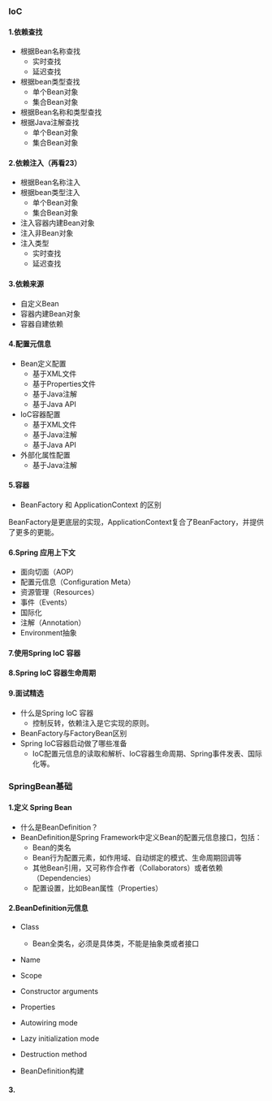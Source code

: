 ### IoC

#### 1.依赖查找
- 根据Bean名称查找
    - 实时查找
    - 延迟查找
- 根据bean类型查找
    - 单个Bean对象
    - 集合Bean对象
- 根据Bean名称和类型查找
- 根据Java注解查找
    - 单个Bean对象
    - 集合Bean对象

#### 2.依赖注入（再看23）
- 根据Bean名称注入
- 根据bean类型注入
    - 单个Bean对象
    - 集合Bean对象
- 注入容器内建Bean对象
- 注入非Bean对象
- 注入类型
    - 实时查找
    - 延迟查找

#### 3.依赖来源
- 自定义Bean
- 容器内建Bean对象
- 容器自建依赖

#### 4.配置元信息
- Bean定义配置
    - 基于XML文件
    - 基于Properties文件
    - 基于Java注解
    - 基于Java API
- IoC容器配置
    - 基于XML文件
    - 基于Java注解
    - 基于Java API
- 外部化属性配置
    - 基于Java注解

#### 5.容器
- BeanFactory 和 ApplicationContext 的区别

BeanFactory是更底层的实现，ApplicationContext复合了BeanFactory，并提供了更多的更能。

#### 6.Spring 应用上下文
- 面向切面（AOP）
- 配置元信息（Configuration Meta）
- 资源管理（Resources）
- 事件（Events）
- 国际化
- 注解（Annotation）
- Environment抽象

#### 7.使用Spring IoC 容器

#### 8.Spring IoC 容器生命周期

#### 9.面试精选
- 什么是Spring IoC 容器
    - 控制反转，依赖注入是它实现的原则。
- BeanFactory与FactoryBean区别
- Spring IoC容器启动做了哪些准备
    - IoC配置元信息的读取和解析、IoC容器生命周期、Spring事件发表、国际化等。

### SpringBean基础

#### 1.定义 Spring Bean
- 什么是BeanDefinition？
- BeanDefinition是Spring Framework中定义Bean的配置元信息接口，包括：
    - Bean的类名
    - Bean行为配置元素，如作用域、自动绑定的模式、生命周期回调等
    - 其他Bean引用，又可称作合作者（Collaborators）或者依赖（Dependencies）
    - 配置设置，比如Bean属性（Properties）
#### 2.BeanDefinition元信息
- Class
    - Bean全类名，必须是具体类，不能是抽象类或者接口
- Name
- Scope
- Constructor arguments
- Properties
- Autowiring mode
- Lazy initialization mode
- Destruction method

- BeanDefinition构建
#### 3.
#### 
#### 
#### 
#### 
#### 
#### 
#### 
#### 




